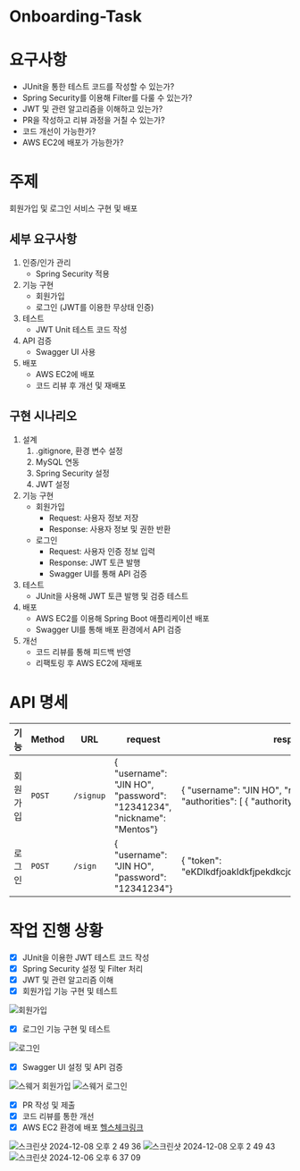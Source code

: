 # Onboarding-Task

# 요구사항

- JUnit을 통한 테스트 코드를 작성할 수 있는가?
- Spring Security를 이용해 Filter를 다룰 수 있는가?
- JWT 및 관련 알고리즘을 이해하고 있는가?
- PR을 작성하고 리뷰 과정을 거칠 수 있는가?
- 코드 개선이 가능한가?
- AWS EC2에 배포가 가능한가?

# 주제

회원가입 및 로그인 서비스 구현 및 배포

## 세부 요구사항

1. 인증/인가 관리
   - Spring Security 적용
2. 기능 구현
   - 회원가입
   - 로그인 (JWT를 이용한 무상태 인증)
3. 테스트
   - JWT Unit 테스트 코드 작성
4. API 검증
   - Swagger UI 사용
5. 배포
   - AWS EC2에 배포
   - 코드 리뷰 후 개선 및 재배포

## 구현 시나리오

1. 설계
   1. .gitignore, 환경 변수 설정
   2. MySQL 연동
   3. Spring Security 설정
   4. JWT 설정
2. 기능 구현
   - 회원가입
     - Request: 사용자 정보 저장
     - Response: 사용자 정보 및 권한 반환
   - 로그인
     - Request: 사용자 인증 정보 입력
     - Response: JWT 토큰 발행
     - Swagger UI를 통해 API 검증
3. 테스트
   - JUnit을 사용해 JWT 토큰 발행 및 검증 테스트
4. 배포
   - AWS EC2를 이용해 Spring Boot 애플리케이션 배포
   - Swagger UI를 통해 배포 환경에서 API 검증
5. 개선
   - 코드 리뷰를 통해 피드백 반영
   - 리팩토링 후 AWS EC2에 재배포


# API 명세

| 기능    | Method | URL       | request                                                               | response                                                                                                    |
|-------|--------|-----------|-----------------------------------------------------------------------|-------------------------------------------------------------------------------------------------------------|
| 회원 가입 | `POST` | `/signup` | {	"username": "JIN HO",	"password": "12341234",	"nickname": "Mentos"} | {	"username": "JIN HO",	"nickname": "Mentos",	"authorities": [			{					"authorityName": "ROLE_USER"			}	]	} |
| 로그인   | `POST` | `/sign`   | {	"username": "JIN HO",	"password": "12341234"}                       | {	"token": "eKDIkdfjoakIdkfjpekdkcjdkoIOdjOKJDFOlLDKFJKL",}                                                 |

# 작업 진행 상황
- [x] JUnit을 이용한 JWT 테스트 코드 작성
- [x] Spring Security 설정 및 Filter 처리
- [x] JWT 및 관련 알고리즘 이해
- [x] 회원가입 기능 구현 및 테스트
      
![회원가입](https://github.com/user-attachments/assets/e36cea00-ea9e-4982-adc3-a762a3c84b33)

- [x] 로그인 기능 구현 및 테스트
      
![로그인](https://github.com/user-attachments/assets/27001714-2c93-4078-8251-8fce569e7e58)

- [x] Swagger UI 설정 및 API 검증
      
![스웨거 회원가입](https://github.com/user-attachments/assets/813ff74e-52a0-4255-ae9b-34f28cc69571)
![스웨거 로그인](https://github.com/user-attachments/assets/baff7bf2-1625-411f-b008-e3db93449cef)     

- [x] PR 작성 및 제출
- [x] 코드 리뷰를 통한 개선
- [x] AWS EC2 환경에 배포 [헬스체크링크](http://3.39.236.40:8080/health)
      
![스크린샷 2024-12-08 오후 2 49 36](https://github.com/user-attachments/assets/817703c3-119f-48cc-a219-63bbb662c044)
![스크린샷 2024-12-08 오후 2 49 43](https://github.com/user-attachments/assets/c799a327-03dd-4a8c-9f7b-83cda3761a77)
![스크린샷 2024-12-06 오후 6 37 09](https://github.com/user-attachments/assets/5149bf02-dd01-434c-b23c-caf52e986ce1)

